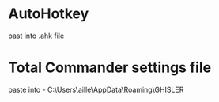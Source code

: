 # AutoHotkey
past into .ahk file

# Total Commander settings file
paste into - C:\Users\aille\AppData\Roaming\GHISLER
